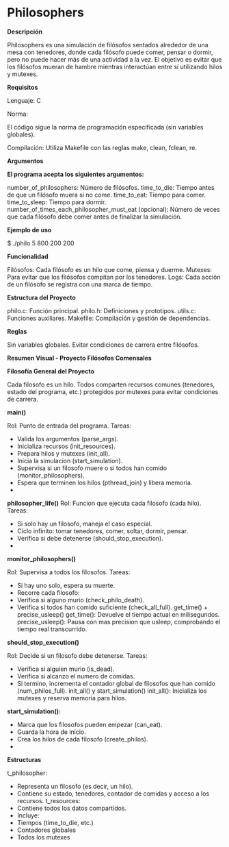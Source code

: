 # Philosophers #

**Descripción**

Philosophers es una simulación de filósofos sentados alrededor de una mesa con tenedores, 
donde cada filósofo puede comer, pensar o dormir, pero no puede hacer más de una actividad a la vez.
El objetivo es evitar que los filósofos mueran de hambre mientras interactúan entre sí utilizando hilos y mutexes.

**Requisitos**

Lenguaje: C

Norma: 

El código sigue la norma de programación especificada (sin variables globales).

Compilación: Utiliza Makefile con las reglas make, clean, fclean, re.

**Argumentos**


**El programa acepta los siguientes argumentos:**

number_of_philosophers: Número de filósofos.
time_to_die: Tiempo antes de que un filósofo muera si no come.
time_to_eat: Tiempo para comer.
time_to_sleep: Tiempo para dormir.
number_of_times_each_philosopher_must_eat (opcional): Número de veces que cada filósofo debe comer antes de finalizar la simulación.

**Ejemplo de uso**

$ ./philo 5 800 200 200

**Funcionalidad**

Filósofos: Cada filósofo es un hilo que come, piensa y duerme.
Mutexes: Para evitar que los filósofos compitan por los tenedores.
Logs: Cada acción de un filósofo se registra con una marca de tiempo.

**Estructura del Proyecto**

philo.c: Función principal.
philo.h: Definiciones y prototipos.
utils.c: Funciones auxiliares.
Makefile: Compilación y gestión de dependencias.

**Reglas**

Sin variables globales.
Evitar condiciones de carrera entre filósofos.


**Resumen Visual - Proyecto Filósofos Comensales**

**Filosofía General del Proyecto**

Cada filosofo es un hilo. Todos comparten recursos comunes (tenedores, estado del programa, etc.)
protegidos por mutexes para evitar condiciones de carrera.

**main()**

Rol: Punto de entrada del programa.
Tareas:
- Valida los argumentos (parse_args).
- Inicializa recursos (init_resources).
- Prepara hilos y mutexes (init_all).
- Inicia la simulacion (start_simulation).
- Supervisa si un filosofo muere o si todos han comido (monitor_philosophers).
- Espera que terminen los hilos (pthread_join) y libera memoria.
- 
**philosopher_life()**
Rol: Funcion que ejecuta cada filosofo (cada hilo).
Tareas:
- Si solo hay un filosofo, maneja el caso especial.
- Ciclo infinito: tomar tenedores, comer, soltar, dormir, pensar.
- Verifica si debe detenerse (should_stop_execution).
- 
**monitor_philosophers()**
  
Rol: Supervisa a todos los filosofos.
Tareas:
- Si hay uno solo, espera su muerte.
- Recorre cada filosofo:
 - Verifica si alguno murio (check_philo_death).
 - Verifica si todos han comido suficiente (check_all_full).
get_time() + precise_usleep()
get_time(): Devuelve el tiempo actual en milisegundos.
precise_usleep(): Pausa con mas precision que usleep, comprobando el tiempo real transcurrido.

**should_stop_execution()**

Rol: Decide si un filosofo debe detenerse.
Tareas:
- Verifica si alguien murio (is_dead).
- Verifica si alcanzo el numero de comidas.
- Si termino, incrementa el contador global de filosofos que han comido (num_philos_full).
init_all() y start_simulation()
init_all(): Inicializa los mutexes y reserva memoria para hilos.

**start_simulation():**

- Marca que los filosofos pueden empezar (can_eat).
- Guarda la hora de inicio.
- Crea los hilos de cada filosofo (create_philos).
- 
**Estructuras**
  
t_philosopher:
- Representa un filosofo (es decir, un hilo).
- Contiene su estado, tenedores, contador de comidas y acceso a los recursos.
t_resources:
- Contiene todos los datos compartidos.
- Incluye:
 - Tiempos (time_to_die, etc.)
 - Contadores globales
 - Todos los mutexes

